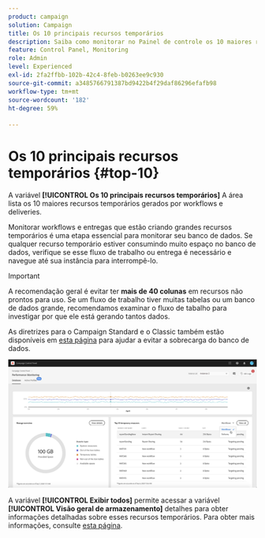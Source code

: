 ```yaml
---
product: campaign
solution: Campaign
title: Os 10 principais recursos temporários
description: Saiba como monitorar no Painel de controle os 10 maiores recursos temporários gerados por workflows e deliveries no banco de dados do Campaign.
feature: Control Panel, Monitoring
role: Admin
level: Experienced
exl-id: 2fa2ffbb-102b-42c4-8feb-b0263ee9c930
source-git-commit: a3485766791387bd9422b4f29daf86296efafb98
workflow-type: tm+mt
source-wordcount: '182'
ht-degree: 59%

---
```


# Os 10 principais recursos temporários {#top-10}

A variável **[!UICONTROL Os 10 principais recursos temporários]** A área lista os 10 maiores recursos temporários gerados por workflows e deliveries.

Monitorar workflows e entregas que estão criando grandes recursos temporários é uma etapa essencial para monitorar seu banco de dados. Se qualquer recurso temporário estiver consumindo muito espaço no banco de dados, verifique se esse fluxo de trabalho ou entrega é necessário e navegue até sua instância para interrompê-lo.

>[!IMPORTANT]
>
>A recomendação geral é evitar ter **mais de 40 colunas** em recursos não prontos para uso. Se um fluxo de trabalho tiver muitas tabelas ou um banco de dados grande, recomendamos examinar o fluxo de tabalho para investigar por que ele está gerando tantos dados.
>
>As diretrizes para o Campaign Standard e o Classic também estão disponíveis em [esta página](database-preventing-overload.md) para ajudar a evitar a sobrecarga do banco de dados.

![](assets/database-top10.png)

A variável **[!UICONTROL Exibir todos]** permite acessar a variável **[!UICONTROL Visão geral de armazenamento]** detalhes para obter informações detalhadas sobre esses recursos temporários. Para obter mais informações, consulte [esta página](database-storage-overview.md).
